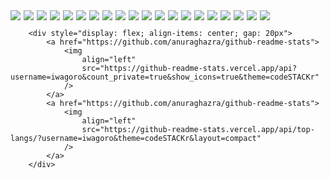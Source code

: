<div style="display: flex; gap: 5px">
            <img
                src="https://img.shields.io/badge/-PYTORCH-000.svg?logo=pytorch&style=flat-square"
            />
            <img
                src="https://img.shields.io/badge/-TENSORFLOW-000.svg?logo=tensorflow&style=flat-square"
            />
            <img
                src="https://img.shields.io/badge/-LIGHTNING-000.svg?logo=lightning&style=flat-square"
            />
            <img
                src="https://img.shields.io/badge/-NEXT.JS-000.svg?logo=Next.js&style=flat-square"
            />
            <img
                src="https://img.shields.io/badge/-React-000.svg?logo=React&style=flat-square"
            />
            <img
                src="https://img.shields.io/badge/-TAILWIND-000.svg?logo=Tailwindcss&style=flat-square"
            />
            <img
                src="https://img.shields.io/badge/-SHADCN/UI-000.svg?logo=shadcnui&style=flat-square"
            />
            <img
                src="https://img.shields.io/badge/-MUI-000.svg?logo=mui&style=flat-square"
            />
            <img
                src="https://img.shields.io/badge/-FIREBASE-000.svg?logo=firebase&style=flat-square"
            />
            <img
                src="https://img.shields.io/badge/-FASTAPI-000.svg?logo=FASTAPI&style=flat-square"
            />
            <img
                src="https://img.shields.io/badge/-THREE.JS-000.svg?logo=three.js&style=flat-square"
            />
            <img
                src="https://img.shields.io/badge/-P5.JS-000.svg?logo=p5.js&style=flat-square"
            />
            <img
                src="https://img.shields.io/badge/-TYPESCRIPT-000.svg?logo=typescript&style=flat-square"
            />
            <img
                src="https://img.shields.io/badge/-JAVASCRIPT-000.svg?logo=javascript&style=flat-square"
            />
            <img
                src="https://img.shields.io/badge/-PYTHON-000.svg?logo=python&style=flat-square"
            />
            <img
                src="https://img.shields.io/badge/-GO-000.svg?logo=GO&style=flat-square"
            />
            <img
                src="https://img.shields.io/badge/-DOCKER-000.svg?logo=docker&style=flat-square"
            />
            <img
                src="https://img.shields.io/badge/-AWS%20LAMBDA-000.svg?logo=aws%20lambda&style=flat-square"
            />
            <img
                src="https://img.shields.io/badge/-AMAZON%20EC2-000.svg?logo=amazon%20ec2&style=flat-square"
            />
            <img
                src="https://img.shields.io/badge/-GSAP-000.svg?logo=greensock&style=flat-square"
            />
        </div>

        <div style="display: flex; align-items: center; gap: 20px">
            <a href="https://github.com/anuraghazra/github-readme-stats">
                <img
                    align="left"
                    src="https://github-readme-stats.vercel.app/api?username=iwagoro&count_private=true&show_icons=true&theme=codeSTACKr"
                />
            </a>
            <a href="https://github.com/anuraghazra/github-readme-stats">
                <img
                    align="left"
                    src="https://github-readme-stats.vercel.app/api/top-langs/?username=iwagoro&theme=codeSTACKr&layout=compact"
                />
            </a>
        </div>
